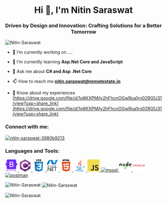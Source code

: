 <h1 align="center">Hi 👋, I'm Nitin Saraswat</h1>
<h3 align="center">Driven by Design and Innovation: Crafting Solutions for a Better Tomorrow</h3>

<p align="left"> <img src="https://komarev.com/ghpvc/?username=Nitin-Saraswat&label=Profile%20views&color=0e75b6&style=flat" alt="Nitin-Saraswat" /> </p>

- 🔭 I’m currently working on ....

- 🌱 I’m currently learning **Asp.Net Core and JavaScript**

- 💬 Ask me about **C# and Asp .Net Core**

- 📫 How to reach me **nitin.saraswat@remotestate.in**

- 📄 Know about my experiences [https://drive.google.com/file/d/1q6KXPMiIy2hFhcnOGwRoa1rn02RGfJ31/view?usp=share_link](https://drive.google.com/file/d/1q6KXPMiIy2hFhcnOGwRoa1rn02RGfJ31/view?usp=share_link)

<h3 align="left">Connect with me:</h3>
<p align="left">
<a href="https://linkedin.com/in/nitin-saraswat-3980b9213" target="blank"><img align="center" src="https://raw.githubusercontent.com/rahuldkjain/github-profile-readme-generator/master/src/images/icons/Social/linked-in-alt.svg" alt="nitin-saraswat-3980b9213" height="30" width="40" /></a>
</p>

<h3 align="left">Languages and Tools:</h3>
<p align="left"> <a href="https://getbootstrap.com" target="_blank" rel="noreferrer"> <img src="https://raw.githubusercontent.com/devicons/devicon/master/icons/bootstrap/bootstrap-plain-wordmark.svg" alt="bootstrap" width="40" height="40"/> </a> <a href="https://www.w3schools.com/cs/" target="_blank" rel="noreferrer"> <img src="https://raw.githubusercontent.com/devicons/devicon/master/icons/csharp/csharp-original.svg" alt="csharp" width="40" height="40"/> </a> <a href="https://www.w3schools.com/css/" target="_blank" rel="noreferrer"> <img src="https://raw.githubusercontent.com/devicons/devicon/master/icons/css3/css3-original-wordmark.svg" alt="css3" width="40" height="40"/> </a> <a href="https://dotnet.microsoft.com/" target="_blank" rel="noreferrer"> <img src="https://raw.githubusercontent.com/devicons/devicon/master/icons/dot-net/dot-net-original-wordmark.svg" alt="dotnet" width="40" height="40"/> </a> <a href="https://www.w3.org/html/" target="_blank" rel="noreferrer"> <img src="https://raw.githubusercontent.com/devicons/devicon/master/icons/html5/html5-original-wordmark.svg" alt="html5" width="40" height="40"/> </a> <a href="https://www.java.com" target="_blank" rel="noreferrer"> <img src="https://raw.githubusercontent.com/devicons/devicon/master/icons/java/java-original.svg" alt="java" width="40" height="40"/> </a> <a href="https://developer.mozilla.org/en-US/docs/Web/JavaScript" target="_blank" rel="noreferrer"> <img src="https://raw.githubusercontent.com/devicons/devicon/master/icons/javascript/javascript-original.svg" alt="javascript" width="40" height="40"/> </a> <a href="https://www.microsoft.com/en-us/sql-server" target="_blank" rel="noreferrer"> <img src="https://www.svgrepo.com/show/303229/microsoft-sql-server-logo.svg" alt="mssql" width="40" height="40"/> </a> <a href="https://nodejs.org" target="_blank" rel="noreferrer"> <img src="https://raw.githubusercontent.com/devicons/devicon/master/icons/nodejs/nodejs-original-wordmark.svg" alt="nodejs" width="40" height="40"/> </a> <a href="https://www.oracle.com/" target="_blank" rel="noreferrer"> <img src="https://raw.githubusercontent.com/devicons/devicon/master/icons/oracle/oracle-original.svg" alt="oracle" width="40" height="40"/> </a> <a href="https://postman.com" target="_blank" rel="noreferrer"> <img src="https://www.vectorlogo.zone/logos/getpostman/getpostman-icon.svg" alt="postman" width="40" height="40"/> </a> </p>

<p><img align="left" src="https://github-readme-stats.vercel.app/api/top-langs?username=Nitin-Saraswat&show_icons=true&locale=en&layout=compact" alt="Nitin-Saraswat" /></p>

<p>&nbsp;<img align="center" src="https://github-readme-stats.vercel.app/api?username=Nitin-Saraswat&show_icons=true&locale=en" alt="Nitin-Saraswat" /></p>

<p><img align="center" src="https://github-readme-streak-stats.herokuapp.com/?user=Nitin-Saraswat&" alt="Nitin-Saraswat" /></p>

